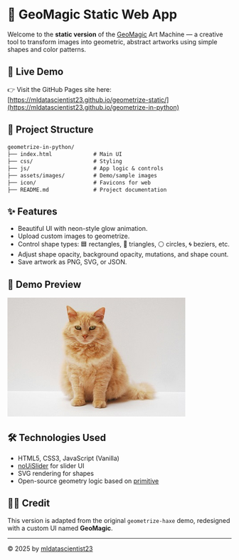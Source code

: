 # 🎨 GeoMagic Static Web App

Welcome to the **static version** of the [GeoMagic](https://github.com/mldatascientist23/geometrize-in-python) Art Machine — a creative tool to transform images into geometric, abstract artworks using simple shapes and color patterns.

## 🚀 Live Demo

👉 Visit the GitHub Pages site here: [https://mldatascientist23.github.io/geometrize-static/](https://mldatascientist23.github.io/geometrize-in-python)

## 📂 Project Structure

```
geometrize-in-python/
├── index.html             # Main UI
├── css/                   # Styling
├── js/                    # App logic & controls
├── assets/images/         # Demo/sample images
├── icon/                  # Favicons for web
├── README.md              # Project documentation
```

## ✨ Features

- Beautiful UI with neon-style glow animation.
- Upload custom images to geometrize.
- Control shape types: 🟦 rectangles, 🔺 triangles, ⚪ circles, 🌀 beziers, etc.
- Adjust shape opacity, background opacity, mutations, and shape count.
- Save artwork as PNG, SVG, or JSON.

## 📸 Demo Preview

![Demo Screenshot](assets/images/demo_images/cat_example.jpg)

## 🛠 Technologies Used

- HTML5, CSS3, JavaScript (Vanilla)
- [noUiSlider](https://refreshless.com/nouislider/) for slider UI
- SVG rendering for shapes
- Open-source geometry logic based on [primitive](https://github.com/fogleman/primitive)

## 🧑‍🎨 Credit

This version is adapted from the original `geometrize-haxe` demo, redesigned with a custom UI named **GeoMagic**.

---

© 2025 by [mldatascientist23](https://github.com/mldatascientist23)